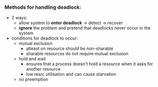 ### Methods for handling deadlock:
- 2 ways:
	- allow system to **enter deadlock** -> detect -> recover
	- **ignore** the problem and pretend that deadlocks never occur in the system
- conditions for deadlock to occur:
	- mutual exclusion
		- atleast on resource should be non-sharable
		- sharable resources do not require mutual exclusion
	- hold and wait
		- ensures that a process doesn't hold a resource when it asks for another resource
		- low resrc utilisation and can cause starvation
	- no preemption